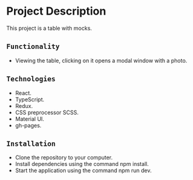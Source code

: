 # Project Description

This project is a table with mocks.

## `Functionality`

- Viewing the table, clicking on it opens a modal window with a photo.

## `Technologies`

- React.
- TypeScript.
- Redux.
- CSS preprocessor SCSS.
- Material UI.
- gh-pages.

## `Installation`

- Clone the repository to your computer.
- Install dependencies using the command npm install.
- Start the application using the command npm run dev.
